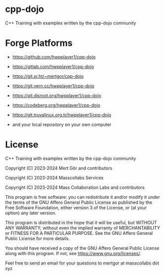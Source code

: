 # cpp-dojo

C++ Training with examples written by the cpp-dojo community

# Forge Platforms

* https://github.com/hwpplayer1/cpp-dojo

* https://gitlab.com/hwpplayer1/cpp-dojo

* https://git.sr.ht/~mertgor/cpp-dojo

* https://git.vern.cc/hwpplayer1/cpp-dojo

* https://git.disroot.org/hwpplayer1/cpp-dojo

* https://codeberg.org/hwpplayer1/cpp-dojo

* https://git.truvalinux.org.tr/hwpplayer1/cpp-dojo

* and your local reposıtory on your own computer

# License

C++ Training with examples written by the cpp-dojo community

Copyright (C) 2023-2024 Mert Gör and contributors

Copyright (C) 2023-2024 Masscollabs Services

Copyright (C) 2023-2024 Mass Collaboration Labs and contributors

This program is free software: you can redistribute it and/or modify
it under the terms of the GNU Affero General Public License as published
by the Free Software Foundation, either version 3 of the License, or
(at your option) any later version.

This program is distributed in the hope that it will be useful,
but WITHOUT ANY WARRANTY; without even the implied warranty of
MERCHANTABILITY or FITNESS FOR A PARTICULAR PURPOSE.  See the
GNU Affero General Public License for more details.

You should have received a copy of the GNU Affero General Public License
along with this program.  If not, see <https://www.gnu.org/licenses/>.

Feel free to send an email for your questions to mertgor at masscollabs dot xyz
